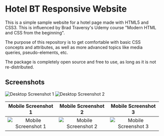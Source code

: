 Hotel BT Responsive Website
======

This is a simple sample website for a hotel page made with HTML5 and CSS3. This is influenced by Brad Traversy's Udemy course "Modern HTML and CSS from the beginning".

The purpose of this repository is to get comfortable with basic CSS concepts and attributes, as well as more advanced topics like media queries, pseudo-elements, etc.

The package is completely open source and free to use, as long as it is not re-distributed.

Screenshots
-----

![Desktop Screenshot 1](https://github.com/abdultolba/hotel_bt_website/blob/master/github_images/SS_1.png "Desktop Screenshot 1")
![Desktop Screenshot 2](https://github.com/abdultolba/hotel_bt_website/blob/master/github_images/SS_2.png "Desktop Screenshot 2")

Mobile Screenshot 1        |  Mobile Screenshot 2      | Mobile Screenshot 3
:-------------------------:|:-------------------------:|:-------------------------:
![Mobile Screenshot 1](https://github.com/abdultolba/hotel_bt_website/blob/master/github_images/SS_3_mobile.png "Mobile Screenshot 1") | ![Mobile Screenshot 2](https://github.com/abdultolba/hotel_bt_website/blob/master/github_images/SS_4_mobile.png "Mobile Screenshot 2") | ![Mobile Screenshot 3](https://github.com/abdultolba/hotel_bt_website/blob/master/github_images/SS_5_mobile.png "Mobile Screenshot 3")

